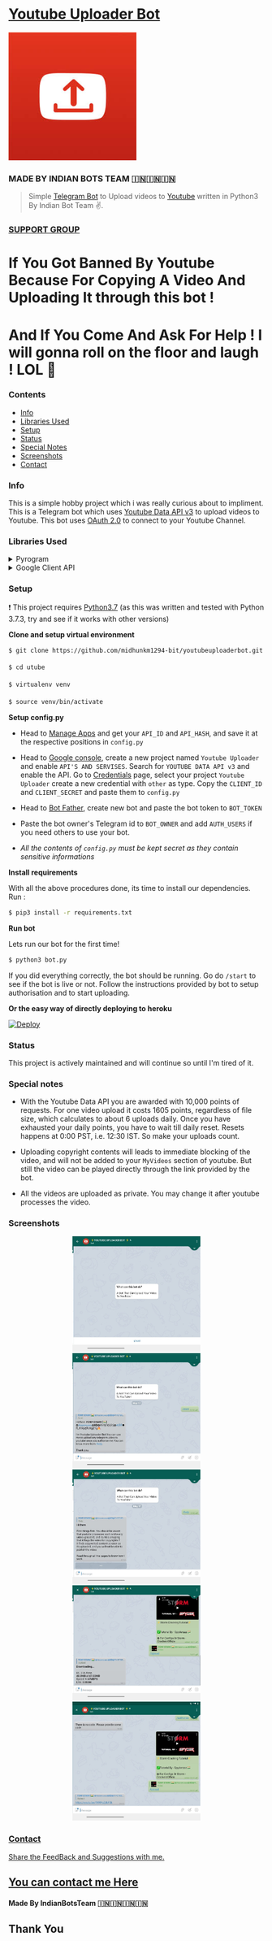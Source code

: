 # [Youtube Uploader Bot](https://t.me/TechnologicalWorld)


<img src="ss/logo.jpeg" alt="YoutubeUploaderBot">



### MADE BY INDIAN BOTS TEAM 🇮🇳🇮🇳🇮🇳


> Simple [Telegram Bot](https://core.telegram.org/bots "Telegram Bots") to Upload videos to [Youtube](https://youtube.com "Youtube") written in Python3 By Indian Bot Team ✌️.


### [SUPPORT GROUP](https://t.me/technologicalworld)



# If You Got Banned By Youtube Because For Copying A Video And Uploading It through this bot ! 
# And If You Come And Ask For Help ! I will gonna roll on the floor and laugh ! LOL 🤣


### Contents

* [Info](#info)
* [Libraries Used](#libraries-used)
* [Setup](#setup)
* [Status](#status)
* [Special Notes](#special-notes)
* [Screenshots](#screenshots)
* [Contact](#contact)

### Info

This is a simple hobby project which i was really curious about to impliment. This is a Telegram bot which uses [Youtube Data API v3](https://developers.google.com/youtube/v3/ "Youtube Data API v3") to upload videos to Youtube. This bot uses [OAuth 2.0](https://en.wikipedia.org/wiki/OAuth#OAuth_2.0 "OAuth 2,0") to connect to your Youtube Channel.

### Libraries Used

<details>
           <summary>Pyrogram</summary>
           <p><a href="https://github.com/pyrogram/pyrogram">Pyrogram</a> is used to connect the bot with telegram servers.</p>
</details>
<details>
           <summary>Google Client API</summary>
           <p><a href="https://github.com/googleapis/google-api-python-client">Google Client API</a> is used to connect the bot with Google and then with Youtube.</p>
</details>

### Setup

:heavy_exclamation_mark: This project requires [Python3.7](https://www.python.org/downloads/release/python-370 "Python3.7") (as this was written and tested with Python 3.7.3, try and see if it works with other versions)

**Clone and setup virtual environment**

``` bash
$ git clone https://github.com/midhunkm1294-bit/youtubeuploaderbot.git

$ cd utube

$ virtualenv venv

$ source venv/bin/activate

```

**Setup config.py**

* Head to [Manage Apps](https://my.telegram.org) and get your `API_ID` and `API_HASH`, and save it at the respective positions in `config.py`

* Head to [Google console](https://console.developers.google.com "Google console"), create a new project named `Youtube Uploader` and enable `API'S AND SERVISES`. Search for `YOUTUBE DATA API v3` and enable the API. Go to [Credentials](https://console.developers.google.com/apis/credentials "Credentials") page, select your project `Youtube Uploader` create a new credential with `other` as type. Copy the `CLIENT_ID` and `CLIENT_SECRET` and paste them to `config.py`

* Head to [Bot Father](https://t.me/BotFather "Bot Father"), create new bot and paste the bot token to `BOT_TOKEN`

* Paste the bot owner's Telegram id to `BOT_OWNER` and add `AUTH_USERS` if you need others to use your bot.

* _All the contents of `config.py` must be kept secret as they contain sensitive informations_

**Install requirements**

With all the above procedures done, its time to install our dependencies.
Run :
```bash
$ pip3 install -r requirements.txt
```

**Run bot**

Lets run our bot for the first time!
```bash
$ python3 bot.py
```
If you did everything correctly, the bot should be running. Go do `/start` to see if the bot is live or not. Follow the instructions provided by bot to setup authorisation and to start uploading.


**Or the easy way of directly deploying to heroku**

[![Deploy](https://www.herokucdn.com/deploy/button.svg)](https://heroku.com/deploy?template=https://github.com/midhunkm1294-bit/youtubeuploaderbot/tree/master)



### Status

This project is actively maintained and will continue so until I'm tired of it.

### Special notes

* With the Youtube Data API you are awarded with 10,000 points of requests. For one video upload it costs 1605 points, regardless of file size, which calculates to about 6 uploads daily. Once you have exhausted your daily points, you have to wait till daily reset. Resets happens at 0:00 PST, i.e. 12:30 IST. So make your uploads count.

* Uploading copyright contents will leads to immediate blocking of the video, and will not be added to your `MyVideos` section of youtube. But still the video can be played directly through the link provided by the bot.

* All the videos are uploaded as private. You may change it after youtube processes the video.

### Screenshots
<p align="center">
<a href="https://github.com/midhunkm1294-bit/youtubeuploaderbot">

<img  width="50%" height="50%" src="ss/overview.jpeg">

<img  width="50%" height="50%" src="ss/start.jpeg">

<img  width="50%" height="50%" src="ss/help.jpeg">

<img  width="50%" height="50%" src="ss/upload.jpeg">

<img  width="50%" height="50%" src="ss/uploaded.jpeg">

</p>

### Contact

Share the FeedBack and Suggestions with me.

## You can contact me [Here](https://telegram.dog/TechnologicalWorld "Contact me")




#### Made By IndianBotsTeam 🇮🇳🇮🇳🇮🇳🇮🇳

## Thank You 
